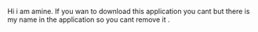 Hi i am amine.
If you wan to download this application you cant but there is my name in the application so you cant remove it .
